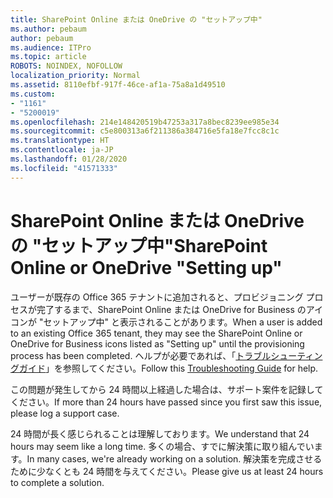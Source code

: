 ```yaml
---
title: SharePoint Online または OneDrive の "セットアップ中"
ms.author: pebaum
author: pebaum
ms.audience: ITPro
ms.topic: article
ROBOTS: NOINDEX, NOFOLLOW
localization_priority: Normal
ms.assetid: 8110efbf-917f-46ce-af1a-75a8a1d49510
ms.custom:
- "1161"
- "5200019"
ms.openlocfilehash: 214e148420519b47253a317a8bec8239ee985e34
ms.sourcegitcommit: c5e800313a6f211386a384716e5fa18e7fcc8c1c
ms.translationtype: HT
ms.contentlocale: ja-JP
ms.lasthandoff: 01/28/2020
ms.locfileid: "41571333"
---
```

# <a name="sharepoint-online-or-onedrive-setting-up"></a><span data-ttu-id="96e46-102">SharePoint Online または OneDrive の "セットアップ中"</span><span class="sxs-lookup"><span data-stu-id="96e46-102">SharePoint Online or OneDrive "Setting up"</span></span>

<span data-ttu-id="96e46-103">ユーザーが既存の Office 365 テナントに追加されると、プロビジョニング プロセスが完了するまで、SharePoint Online または OneDrive for Business のアイコンが "セットアップ中" と表示されることがあります。</span><span class="sxs-lookup"><span data-stu-id="96e46-103">When a user is added to an existing Office 365 tenant, they may see the SharePoint Online or OneDrive for Business icons listed as "Setting up" until the provisioning process has been completed.</span></span>
<span data-ttu-id="96e46-104">ヘルプが必要であれば、「[トラブルシューティングガイド](https://docs.microsoft.com/sharepoint/support/sites/troubleshooting-guide-for-sites-stopped-at-provisioning)」を参照してください。</span><span class="sxs-lookup"><span data-stu-id="96e46-104">Follow this [Troubleshooting Guide](https://docs.microsoft.com/sharepoint/support/sites/troubleshooting-guide-for-sites-stopped-at-provisioning) for help.</span></span>

<span data-ttu-id="96e46-105">この問題が発生してから 24 時間以上経過した場合は、サポート案件を記録してください。</span><span class="sxs-lookup"><span data-stu-id="96e46-105">If more than 24 hours have passed since you first saw this issue, please log a support case.</span></span>

<span data-ttu-id="96e46-106">24 時間が長く感じられることは理解しております。</span><span class="sxs-lookup"><span data-stu-id="96e46-106">We understand that 24 hours may seem like a long time.</span></span> <span data-ttu-id="96e46-107">多くの場合、すでに解決策に取り組んでいます。</span><span class="sxs-lookup"><span data-stu-id="96e46-107">In many cases, we're already working on a solution.</span></span> <span data-ttu-id="96e46-108">解決策を完成させるために少なくとも 24 時間を与えてください。</span><span class="sxs-lookup"><span data-stu-id="96e46-108">Please give us at least 24 hours to complete a solution.</span></span>
